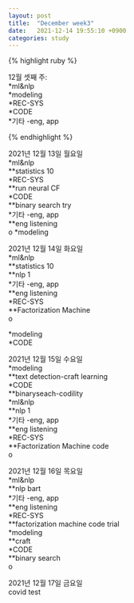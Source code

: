 ```yaml
---
layout: post
title:  "December week3"
date:   2021-12-14 19:55:10 +0900
categories: study
---
```





{% highlight ruby %}

12월 셋째 주:  
*ml&nlp  
*modeling  
*REC-SYS  
*CODE  
*기타  -eng, app  



{% endhighlight %}

2021년 12월 13일 월요일  
*ml&nlp  
**statistics 10  
*REC-SYS  
**run neural CF  
*CODE  
**binary search try  
*기타  -eng, app  
**eng listening  
o
*modeling  

2021년 12월 14일 화요일  
*ml&nlp  
**statistics 10  
**nlp 1  
*기타  -eng, app  
**eng listening  
*REC-SYS  
**Factorization Machine  
o 

*modeling  
*CODE  


2021년 12월 15일 수요일  
*modeling  
**text detection-craft learning  
*CODE  
**binaryseach-codility  
*ml&nlp  
**nlp 1  
*기타  -eng, app  
**eng listening  
*REC-SYS  
**Factorization Machine code  
o


2021년 12월 16일 목요일  
*ml&nlp  
**nlp bart  
*기타  -eng, app  
**eng listening  
*REC-SYS  
**factorization machine code trial  
*modeling  
**craft  
*CODE  
**binary search  
o

2021년 12월 17일 금요일  
covid test  
















































